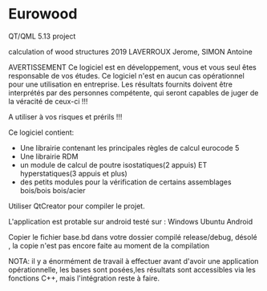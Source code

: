 # Eurowood
QT/QML 5.13 project 

calculation of wood structures
2019 LAVERROUX Jerome, SIMON Antoine

AVERTISSEMENT
Ce logiciel est en développement, vous et vous seul êtes responsable de vos études. Ce logiciel n'est en aucun cas opérationnel pour une utilisation en entreprise.
Les résultats fournits doivent être interprétés par des personnes compétente, qui seront capables de juger de la véracité de ceux-ci !!!

A utiliser à vos risques et prérils !!!

Ce logiciel contient:
- Une librairie contenant les principales règles de calcul eurocode 5
- Une librairie RDM
- un module de calcul de poutre isostatiques(2 appuis) ET hyperstatiques(3 appuis et plus)
- des petits modules pour la vérification de certains assemblages bois/bois bois/acier

Utiliser QtCreator pour compiler le projet.


L'application est protable sur android
testé sur :
Windows
Ubuntu
Android

Copier le fichier base.bd dans votre dossier compilé release/debug, désolé , la copie n'est pas encore faite au moment de la compilation

NOTA:
il y a énormément de travail à effectuer avant d'avoir une application opérationnelle, les bases sont posées,les résultats sont accessibles via les fonctions C++, mais l'intégration reste à faire. 
